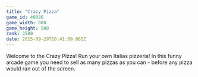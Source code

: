 ```yaml
---
title: "Crazy Pizza"
game_id: 40086
game_width: 800
game_height: 500
rank: 3500
date: 2015-09-29T16:41:09.065Z
---
```

Welcome to the Crazy Pizza! 
Run your own Italias pizzeria!
In this funny arcade game you need to sell as many pizzas as you can - before any pizza would ran out of the screen.